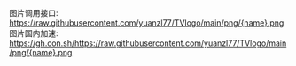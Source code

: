 图片调用接口:
https://raw.githubusercontent.com/yuanzl77/TVlogo/main/png/{name}.png       
图片国内加速:
https://gh.con.sh/https://raw.githubusercontent.com/yuanzl77/TVlogo/main/png/{name}.png
